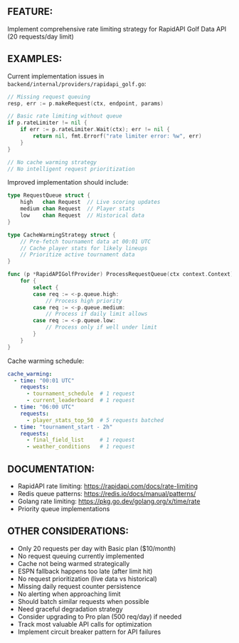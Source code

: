 ## FEATURE:

Implement comprehensive rate limiting strategy for RapidAPI Golf Data API (20 requests/day limit)

## EXAMPLES:

Current implementation issues in `backend/internal/providers/rapidapi_golf.go`:
```go
// Missing request queuing
resp, err := p.makeRequest(ctx, endpoint, params)

// Basic rate limiting without queue
if p.rateLimiter != nil {
    if err := p.rateLimiter.Wait(ctx); err != nil {
        return nil, fmt.Errorf("rate limiter error: %w", err)
    }
}

// No cache warming strategy
// No intelligent request prioritization
```

Improved implementation should include:
```go
type RequestQueue struct {
    high   chan Request  // Live scoring updates
    medium chan Request  // Player stats
    low    chan Request  // Historical data
}

type CacheWarmingStrategy struct {
    // Pre-fetch tournament data at 00:01 UTC
    // Cache player stats for likely lineups
    // Prioritize active tournament data
}

func (p *RapidAPIGolfProvider) ProcessRequestQueue(ctx context.Context) {
    for {
        select {
        case req := <-p.queue.high:
            // Process high priority
        case req := <-p.queue.medium:
            // Process if daily limit allows
        case req := <-p.queue.low:
            // Process only if well under limit
        }
    }
}
```

Cache warming schedule:
```yaml
cache_warming:
  - time: "00:01 UTC"
    requests:
      - tournament_schedule  # 1 request
      - current_leaderboard  # 1 request
  - time: "06:00 UTC"
    requests:
      - player_stats_top_50  # 5 requests batched
  - time: "tournament_start - 2h"
    requests:
      - final_field_list     # 1 request
      - weather_conditions   # 1 request
```

## DOCUMENTATION:

- RapidAPI rate limiting: https://rapidapi.com/docs/rate-limiting
- Redis queue patterns: https://redis.io/docs/manual/patterns/
- Golang rate limiting: https://pkg.go.dev/golang.org/x/time/rate
- Priority queue implementations

## OTHER CONSIDERATIONS:

- Only 20 requests per day with Basic plan ($10/month)
- No request queuing currently implemented
- Cache not being warmed strategically
- ESPN fallback happens too late (after limit hit)
- No request prioritization (live data vs historical)
- Missing daily request counter persistence
- No alerting when approaching limit
- Should batch similar requests when possible
- Need graceful degradation strategy
- Consider upgrading to Pro plan (500 req/day) if needed
- Track most valuable API calls for optimization
- Implement circuit breaker pattern for API failures